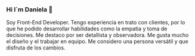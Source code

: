 ### Hi I´m Daniela 👋

Soy Front-End Developer. Tengo experiencia en trato con clientes, por lo que he podido desarrollar habilidades como la empatia y toma de decisiones. Me destaco por ser detallista y observadora. Me gusta mucho el diseño y el trabajar en equipo. Me considero una persona versátil y que disfruta de los cambios.

